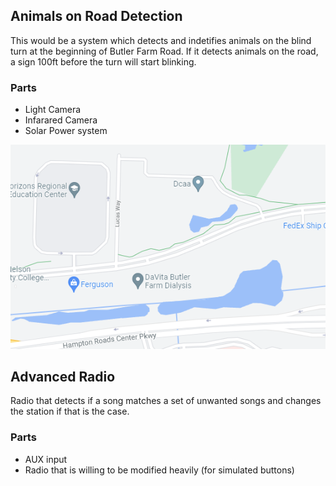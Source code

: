 ## Animals on Road Detection
This would be a system which detects and indetifies animals on the blind turn at the beginning of Butler Farm Road. If it detects animals on the road, a sign 100ft before the turn will start blinking.

### Parts
 - Light Camera
 - Infarared Camera
 - Solar Power system

![picture of turn](Map_pic.png)

## Advanced Radio
Radio that detects if a song matches a set of unwanted songs and changes the station if that is the case.

### Parts
 - AUX input
 - Radio that is willing to be modified heavily (for simulated buttons)

